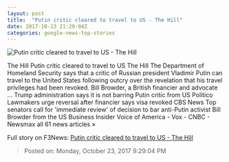 ```yaml
---
layout: post
title:  "Putin critic cleared to travel to US - The Hill"
date: 2017-10-23 21:29:04Z
categories: google-news-top-stories
---
```


![Putin critic cleared to travel to US - The Hill](http://thehill.com/sites/default/files/hand-out-browder-bill-1.jpg)

The Hill Putin critic cleared to travel to US The Hill The Department of Homeland Security says that a critic of Russian president Vladimir Putin can travel to the United States following outcry over the revelation that his travel privileges had been revoked. Bill Browder, a British financier and advocate ... Trump administration says it is not barring Putin critic from US Politico Lawmakers urge reversal after financier says visa revoked CBS News Top senators call for 'immediate review' of decision to bar anti-Putin activist Bill Browder from the US Business Insider Voice of America - Vox - CNBC - Newsmax all 61 news articles »


Full story on F3News: [Putin critic cleared to travel to US - The Hill](http://www.f3nws.com/n/bVenS)

> Posted on: Monday, October 23, 2017 9:29:04 PM
